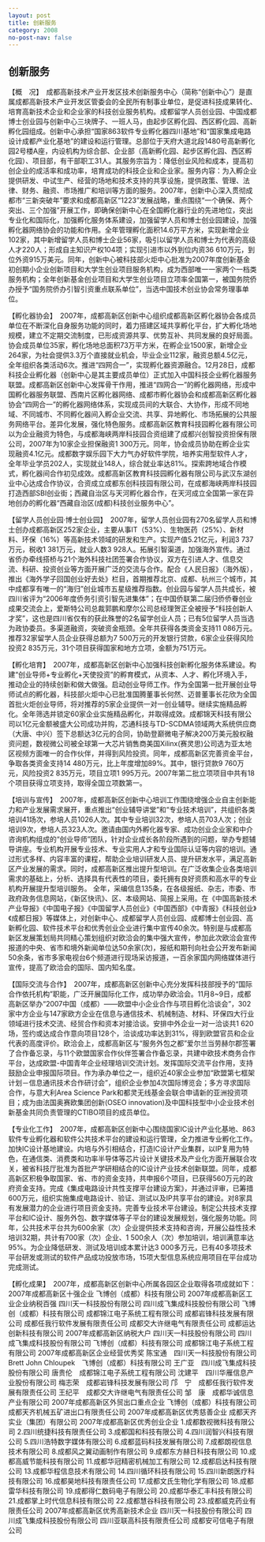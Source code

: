 ```yaml
---
layout: post
title: 创新服务
category: 2008
no-post-nav: false
---
```


##  创新服务

【概　况】　成都高新技术产业开发区技术创新服务中心（简称“创新中心”）是直属成都高新技术产业开发区管委会的全民所有制事业单位，是促进科技成果转化、培育高新技术企业和企业家的科技创业服务机构。成都留学人员创业园、中国成都博士创业园与创新中心三块牌子、一班人马，由起步区孵化园、西区孵化园、高新孵化园组成。创新中心承担“国家863软件专业孵化器四川基地”和“国家集成电路设计成都产业化基地”的建设和运行管理。总部位于天府大道北段1480号高新孵化园2号楼A座，内设机构为综合部、企业部（高新孵化园、起步区孵化园、西区孵化园）、项目部，有干部职工31人。其服务宗旨为：降低创业风险和成本，提高初创企业的成活率和成功率，培育成功的科技企业和企业家。服务内容：为入孵企业提供研发、中试生产、经营的场地和技术支持的共享设施，提供政策、管理、法律、财务、融资、市场推广和培训等方面的服务。2007年，创新中心深入贯彻成都市“三新突破年”要求和成都高新区“1223”发展战略，重点围绕“一个确保、两个突出、三个加强”开展工作，即确保创新中心在全国孵化器行业的先进地位，突出专业化和国际化，加强孵化服务体系建设，加强留学人员和博士创业园建设，加强孵化器网络协会的功能和作用。全年管理孵化面积14.6万平方米，实现新增企业102家，其中新增留学人员和博士企业56家，吸引以留学人员和博士为代表的高级人才220人；形成自主知识产权104项；实现引进市以外到位内资36 610万元，到位外资915万美元。同年，创新中心被科技部火炬中心批准为2007年度创新基金初创期小企业创新项目和大学生创业项目服务机构，成为西部唯一一家两个一档类服务机构；全年创新基金创业项目和大学生创业项目立项率全国第一，被国务院侨办授予“国务院侨办引智引资重点联系单位”，当选中国技术创业协会常务理事单位。
 
【孵化器协会】　2007年，成都高新区创新中心组织成都高新区孵化器协会各成员单位在不断深化自身服务功能的同时，着力搭建区域共享孵化平台，扩大孵化场地规模，建立不定期交流制度，已形成资源共享、优势互补、共同发展的良好局面。协会成员单位35家，孵化场地总面积73万平方米，在孵企业1500家，新增企业264家，为社会提供3.3万个直接就业机会，毕业企业112家，融资总额4.5亿元，全年组织各类活动6次。推进“四网合一”，实现孵化器资源融合。12月28日，成都科技企业孵化器（创新中心是其主要成员单位）正式加入中国科技企业孵化器服务联盟。成都高新区创新中心发挥骨干作用，推进“四网合一”的孵化器网络，形成中国孵化器服务联盟、西南片区孵化器网络、成都市孵化器协会和成都高新区孵化器协会“四网合一”的孵化器网络体系，实现成员间的大联合、大协作，形成不同地域、不同城市、不同孵化器间入孵企业交流、共享、异地孵化、市场拓展的公共服务网络平台。差异化发展，强化特色服务。成都高新区教育科技园孵化器有限公司以为企业融资为特色，与成都海峡两岸科技园合资组建了成都兴创智投资担保有限公司，2007年为10家企业担保融资1 300万元。同年，协会成员协助在孵企业实现融资4.1亿元。成都数字娱乐园下大力气办好软件学院，培养实用型软件人才，全年毕业学员202人，实现就业148人，综合就业率达81%。探索跨地域合作模式，孵化器间合作初见成效。成都高新区教育科技园孵化器有限公司与武汉东湖创业中心达成合作协议，合资成立成都东创科技园有限公司，在成都海峡两岸科技园打造西部SBI创业街；西藏自治区与天河孵化器合作，在天河成立全国第一家在异地创办的孵化器“西藏自治区(成都)科技创业服务中心”。
 
【留学人员创业园·博士创业园】　2007年，留学人员创业园有270名留学人员和博士创办成都高新区252家企业，主要从事IT（53%）、生物医药（25%）、新材料、环保（16%）等高新技术领域的研发和生产。实现产值5.21亿元，利润3 737万元，税收1 381万元，就业人数3 928人。拓展引智渠道，加强海外宣传。通过省侨办牵线搭桥与21个海外科技社团签署合作协议，双方在引进人才、信息交流、科研、投资创业等方面开展广泛的交流与合作。配合《人民日报》（海外版），推出《海外学子回国创业好去处》栏目，首期推荐北京、成都、杭州三个城市，其中成都享有唯一的“海归”创业城市五星级推荐指数。创业园与留学人员共成长，被四川省评为“2006年度侨务引资引智先进集体”；在中国侨联第二届归侨侨眷创业成果交流会上，爱斯特公司总裁郭鹏和摩尔公司总经理贺正全被授予“科技创新人才奖”，这也是四川省仅有的获此殊誉的2名留学创业人员；已有5位留学人员当选为政协委员。多渠道融资，突破资金瓶颈。全年共获得各类资金支持11 086万元。推荐32家留学人员企业获得总额为7 500万元的开发银行贷款，6家企业获得风险投资2 835万元，31个项目获得国家和地方立项，金额为751万元。
 
【孵化培育】　2007年，成都高新区创新中心加强科技创新孵化服务体系建设。构建“创业导师+专业孵化+天使投资”的孵育模式，从资本、人才、孵化环境入手，推动企业的持续创新和做大做强。启动创业导师工作。作为全国第一批开展创业导师试点的孵化器，科技部火炬中心已批准国腾董事长何然、迈普董事长花欣为全国首批火炬创业导师，将对推荐的5家企业提供一对一创业辅导。继续实施精品孵化。全年筛选并锁定60家企业实施精品孵化，并取得成效。成都锦天科技有限公司以1亿元金额被盛大公司成功并购，芯通科技与TD-SCDMA领域两大系统供应商（大唐、中兴）签下总额达3亿元的合同，协助登巅微电子解决200万美元股权融资问题，数视微公司被全球第一大芯片销售商美国Xilinx(赛灵思)公司选为亚太地区视频方面唯一的合作伙伴，并得到风险投资。同年，成都高新区完善资金平台，争取各类资金支持14 480万元，比上年度增加89%。其中，银行贷款9 760万元，风险投资2 835万元，项目立项1 995万元。2007年第二批立项项目中共有18个项目获得立项支持，取得全国立项数第一。
 
【培训与宣传】　2007年，成都高新区创新中心培训工作围绕增强企业自主创新能力和产业发展需求展开，重点推出“创业辅导讲堂”和“专业技术培训”，共组织各类培训41场次，参培人员1026人次。其中专业培训32次，参培人员703人次；创业培训9次，参培人员323人次。邀请由国内外孵化器专家、成功创业企业家和中介咨询机构组成的“创业导师”团队，针对企业成长各阶段所遇到的问题，举办专题辅导讲座。专业机构开展专业技术、专业实用人才和专业国际认证等内容的培训。通过形式多样、内容丰富的课程，帮助企业培训研发人员、提升研发水平，满足高新区产业发展的需求。同时，成都高新区推出提升型培训。在广泛收集企业各类培训需求的基础上，分析、选择具有代表性的项目，委托拥有良好资质和高水平的专业机构开展提升型培训服务。
全年，采编信息135条，在各级报纸、杂志，市委、市政府政务信息网站，《新区快讯》、区、本级网站、简报上采用。在《中国高新技术产业导报》《中国电子报》《中国留学人员创业》《中国西部》《中青报》《科技创业》《成都日报》等媒体上，对创新中心、成都留学人员创业园、成都博士创业园、高新孵化园、软件技术平台和优秀创业企业进行集中宣传40余次。特别是与成都高新区发展策划局共同精心策划组织对欧洽会的集中强大宣传，参加此次欧洽会宣传报道的中央、省市和境外新闻单位达50余家(次)，报纸和期刊向社会公开发布新闻50余条，省市多家电视台6个频道进行现场采访报道，一百余家国内网络媒体进行宣传，提高了欧洽会的国际、国内知名度。
 
【国际交流与合作】　2007年，成都高新区创新中心充分发挥科技部授予的“国际合作依托机构”职能，广泛开展国际化工作，成功举办欧洽会。11月8~9日，成都高新区举办“2007中国（成都）——欧盟中小企业合作与项目孵化洽谈会”，302家中方企业与147家欧方企业在信息与通信技术、机械制造、材料、环保四大行业领域进行技术交流、经贸合作和资本对接洽谈。安排中外企业一对一洽谈共1 620场，签约或达成合作意向项目128个，洽谈成功率达到31%，得到欧盟官员和企业代表的高度评价。欧洽会上，成都高新区与“服务外包之都”爱尔兰当劳赫尔郡签署了合作备忘录，与11个欧盟国家合作伙伴签署合作备忘录，共建中欧技术商务合作平台，达成欧盟-中国青年企业经理培训交流计划。发挥国际交流平台作用，支持鼓励企业申报国际项目。作为承办单位之一，组织近40家企业参加“欧盟第七框架计划－信息通讯技术合作研讨会”，组织企业参加4次国际博览会；多方寻求国际合作，与意大利Area Science Park和都灵无线基金会联合申请新的亚洲投资项目；成为由法国奥赛欧集团创新(OSEO innovation)及中国科技型中小企业技术创新基金共同负责管理的CTIBO项目的成员单位。
 
【专业化工作】　2007年，成都高新区创新中心围绕国家IC设计产业化基地、863软件专业孵化器和软件公共技术平台的建设和运行管理，全力推进专业孵化工作。加快IC设计基地建设。内培与外引相结合，打造IC设计产业集群，以IP复用为特色，在通信类、消费类和功率半导体等芯片设计关键技术及产业化方面开展联合攻关，被省科技厅批准为首批产学研相结合的IC设计产业技术创新联盟。同年，成都高新区积极争取国家、省、市的资金支持，共申报6个项目，已获得560万元的政府资金支持。完成《集成电路设计共性支撑平台建设方案》，并通过评审，已筹措600万元，组织实施集成电路设计、验证、测试以及IP共享平台的建设。对8家具有发展潜力的企业进行项目资金支持。完善专业技术平台建设。制定公共技术支撑平台和IC设计、服务外包、数字媒体等子平台的建设发展规划，强化服务功能。同年，公共技术平台共为600余家（次）企业提供技术支持和咨询，开展公益性技术培训32期，共计有700家（次）企业、1 500余人（次）参加培训，培训满意率达95%。为企业降低研发、测试及培训成本累计达3 000多万元，已有40多项技术平台研发或测试的软件产品成功投放市场，15项大型信息系统应用项目在平台成功完成测试。
 
【孵化成果】　2007年，成都高新区创新中心所属各园区企业取得各项成就如下：
2007年成都高新区十强企业
飞博创（成都）科技有限公司
2007年成都高新区工业企业纳税百强
四川天一科技股份有限公司
四川成飞集成科技股份有限公司
飞博创（成都）科技有限公司
成都锦江电子系统工程有限公司
成都岩锋科技发展有限公司
成都任我行软件发展有限责任公司
成都交大许继电气有限责任公司
成都运达创新科技有限公司
2007年成都高新区纳税大户
四川天一科技股份有限公司
四川成飞集成科技股份有限公司
飞博创（成都）科技有限公司
成都锦江电子系统工程有限公司
2007年成都高新区企业经营优秀奖
陈宝通　四川天一科技股份有限公司
Brett John Chloupek　飞博创（成都）科技有限公司
王广亚　四川成飞集成科技股份有限公司
唐贵伦　成都锦江电子系统工程有限公司
沈建平　四川华雁信息产业股份有限公司
梅志荣　成都岩锋科技发展有限公司
邝　宁　成都任我行软件发展有限责任公司
王纪平　成都交大许继电气有限责任公司
邹　康　成都华诚信息产业有限公司
2007年成都高新区外贸出口重点企业
飞博创（成都）科技有限公司
成都天齐机械五矿进出口有限责任公司
2007年成都高新区优秀慈善企业
成都天齐实业（集团）有限公司
2007年成都高新区优秀创业企业
1.成都数视微科技有限公司
2.四川统捷科技有限责任公司
3.成都国和科技有限公司
4.四川润智兴科技有限公司
5.四川浩特数字媒体有限公司
6.成都蓝码科技发展有限公司
7.成都朗视信息技术有限公司
8.成都风之翼动画制作有限公司
9.成都东方赫日科技有限公司
10.成都高威节能科技有限公司
11.成都华冠精密机械加工有限公司
12.成都启达科技有限公司
13.成都华程信息技术有限公司
14.四川循环科技有限公司
15.四川新朗医疗科技有限公司
16.成都昊地科技有限责任公司
17.成都文氏生物化学有限公司
18.成都雷华科技有限公司
19.成都得仁数码电子有限公司
20.成都华泰汇丰科技有限公司
21.成都掌上时代信息科技有限公司
22.成都慧谷科技有限公司
23.成都威克药业有限责任公司
2007年成都高新区优秀高新技术企业
四川天一科技股份有限公司
四川成飞集成科技股份有限公司
四川亚联高科技有限责任公司
成都安可信电子有限公司